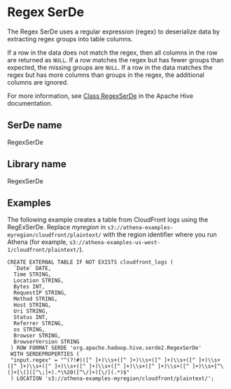 # Regex SerDe<a name="regex-serde"></a>

The Regex SerDe uses a regular expression \(regex\) to deserialize data by extracting regex groups into table columns\. 

If a row in the data does not match the regex, then all columns in the row are returned as `NULL`\. If a row matches the regex but has fewer groups than expected, the missing groups are `NULL`\. If a row in the data matches the regex but has more columns than groups in the regex, the additional columns are ignored\. 

For more information, see [Class RegexSerDe](https://svn.apache.org/repos/infra/websites/production/hive/content/javadocs/r1.2.2/api/org/apache/hadoop/hive/serde2/RegexSerDe.html) in the Apache Hive documentation\.

## SerDe name<a name="serde-name"></a>

RegexSerDe

## Library name<a name="library-name"></a>

 RegexSerDe 

## Examples<a name="examples"></a>

The following example creates a table from CloudFront logs using the RegExSerDe\. Replace *myregion* in `s3://athena-examples-myregion/cloudfront/plaintext/` with the region identifier where you run Athena \(for example, `s3://athena-examples-us-west-1/cloudfront/plaintext/`\)\.

```
CREATE EXTERNAL TABLE IF NOT EXISTS cloudfront_logs (
  `Date` DATE,
  Time STRING,
  Location STRING,
  Bytes INT,
  RequestIP STRING,
  Method STRING,
  Host STRING,
  Uri STRING,
  Status INT,
  Referrer STRING,
  os STRING,
  Browser STRING,
  BrowserVersion STRING
 ) ROW FORMAT SERDE 'org.apache.hadoop.hive.serde2.RegexSerDe'
 WITH SERDEPROPERTIES (
 "input.regex" = "^(?!#)([^ ]+)\\s+([^ ]+)\\s+([^ ]+)\\s+([^ ]+)\\s+([^ ]+)\\s+([^ ]+)\\s+([^ ]+)\\s+([^ ]+)\\s+([^ ]+)\\s+([^ ]+)\\s+[^\(]+[\(]([^\;]+).*\%20([^\/]+)[\/](.*)$"
 ) LOCATION 's3://athena-examples-myregion/cloudfront/plaintext/';
```